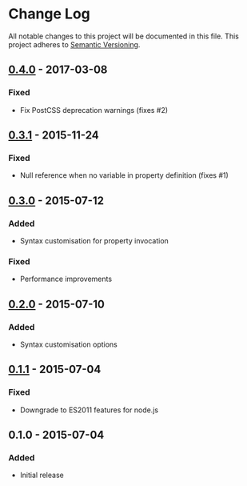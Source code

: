 # Change Log
All notable changes to this project will be documented in this file.
This project adheres to [Semantic Versioning](http://semver.org/).

## [0.4.0] - 2017-03-08
### Fixed
- Fix PostCSS deprecation warnings (fixes #2)

## [0.3.1] - 2015-11-24
### Fixed
- Null reference when no variable in property definition (fixes #1)

## [0.3.0] - 2015-07-12
### Added
- Syntax customisation for property invocation
### Fixed
- Performance improvements

## [0.2.0] - 2015-07-10
### Added
- Syntax customisation options

## [0.1.1] - 2015-07-04
### Fixed
- Downgrade to ES2011 features for node.js

## 0.1.0 - 2015-07-04
### Added
- Initial release

[0.4.0]: https://github.com/daleeidd/postcss-define-property/compare/v0.3.1...v0.4.0
[0.3.1]: https://github.com/daleeidd/postcss-define-property/compare/v0.3.0...v0.3.1
[0.3.0]: https://github.com/daleeidd/postcss-define-property/compare/v0.2.0...v0.3.0
[0.2.0]: https://github.com/daleeidd/postcss-define-property/compare/v0.1.1...v0.2.0
[0.1.1]: https://github.com/daleeidd/postcss-define-property/compare/v0.1.0...v0.1.1
